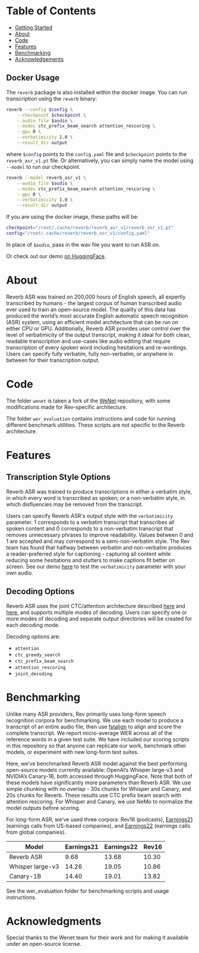 # Table of Contents
- [Getting Started](#getting-started)
- [About](#about)
- [Code](#code)
- [Features](#features)
- [Benchmarking](#benchmarking)
- [Acknowledgements](#acknowledgements)

## Docker Usage <a name="docker-usage"></a>
The `reverb` package is also installed within the docker image. You can run transcription using the `reverb` binary:
```bash
reverb --config $config \
    --checkpoint $checkpoint \
    --audio_file $audio \
    --modes ctc_prefix_beam_search attention_rescoring \
    --gpu 0 \
    --verbatimicity 1.0 \
    --result_dir output
```
where `$config` points to the `config.yaml` file and `$checkpoint` points to the `reverb_asr_v1.pt` file. Or alternatively, you can simply name the model using `--model` to run our checkpoint.
```bash
reverb --model reverb_asr_v1 \
    --audio_file $audio \
    --modes ctc_prefix_beam_search attention_rescoring \
    --gpu 0 \
    --verbatimicity 1.0 \
    --result_dir output
```

If you are using the docker image, these paths will be:
```bash
checkpoint="/root/.cache/reverb/reverb_asr_v1/reverb_asr_v1.pt"
config="/root/.cache/reverb/reverb_asr_v1/config.yaml"
```

In place of `$audio`, pass in the wav file you want to run ASR on.

Or check out our demo [on HuggingFace](https://huggingface.co/spaces/Revai/reverb-asr-demo).

# About <a name="about"></a>
Reverb ASR was trained on 200,000 hours of English speech, all expertly transcribed by humans - the largest corpus of human transcribed audio ever used to train an open-source model. The quality of this data has produced the world’s most accurate English automatic speech recognition (ASR) system, using an efficient model architecture that can be run on either CPU or GPU. Additionally, Reverb ASR provides user control over the level of verbatimicity of the output transcript, making it ideal for both clean, readable transcription and use-cases like audio editing that require transcription of every spoken word including hesitations and re-wordings. Users can specify fully verbatim, fully non-verbatim, or anywhere in between for their transcription output.

# Code <a name="code"></a>
The folder `wenet` is taken a fork of the [WeNet](https://github.com/wenet-e2e/wenet) repository, with some modifications made for Rev-specific architecture.

The folder `wer_evaluation` contains instructions and code for running different benchmark utilities. These scripts are not specific to the Reverb architecture.

# Features <a name="features"></a>

## Transcription Style Options <a name="transcription-options"></a>
Reverb ASR was trained to produce transcriptions in either a verbatim style, in which every word is transcribed as spoken; or a non-verbatim style, in which disfluencies may be removed from the transcript.

Users can specify Reverb ASR's output style with the `verbatimicity` parameter. 1 corresponds to a verbatim transcript that transcribes all spoken content and 0 corresponds to a non-verbatim transcript that removes unnecessary phrases to improve readability. Values between 0 and 1 are accepted and may correspond to a semi-non-verbatim style. The Rev team has found that halfway between verbatim and non-verbatim produces a reader-preferred style for captioning - capturing all content while reducing some hesitations and stutters to make captions fit better on screen. See our demo [here](https://huggingface.co/spaces/Revai/reverb-asr-demo) to test the `verbatimicity` parameter with your own audio.

## Decoding Options <a name="decoding-options"></a>

Reverb ASR uses the joint CTC/attention architecture described [here](https://arxiv.org/pdf/2102.01547) and [here](https://www.rev.com/blog/speech-to-text-technology/what-makes-revs-v2-best-in-class), and supports multiple modes of decoding. Users can specify one or more modes of decoding and separate output directories will be created for each decoding mode.

Decoding options are:
- `attention`
- `ctc_greedy_search`
- `ctc_prefix_beam_search`
- `attention_rescoring`
- `joint_decoding`

# Benchmarking <a name="benchmarking"></a>

Unlike many ASR providers, Rev primarily uses long-form speech recognition corpora for benchmarking. We use each model to produce a transcript of an entire audio file, then use [fstalign](https://github.com/revdotcom/fstalign) to align and score the complete transcript. We report micro-average WER across all of the reference words in a given test suite. We have included our scoring scripts in this repository so that anyone can replicate our work, benchmark other models, or experiment with new long-form test suites.

Here, we’ve benchmarked Reverb ASR model against the best performing open-source models currently available: OpenAI’s Whisper large-v3 and NVIDIA’s Canary-1B, both accessed through HuggingFace. Note that both of these models have significantly more parameters than Reverb ASR. We use simple chunking with no overlap - 30s chunks for Whisper and Canary, and 20s chunks for Reverb. These results use CTC prefix beam search with attention rescoring. For Whisper and Canary, we use NeMo to normalize the model outputs before scoring.

For long-form ASR, we’ve used three corpora: Rev16 (podcasts), [Earnings21](https://github.com/revdotcom/speech-datasets/tree/main/earnings21) (earnings calls from US-based companies), and [Earnings22](https://github.com/revdotcom/speech-datasets/tree/main/earnings22) (earnings calls from global companies).

| Model            | Earnings21 | Earnings22 | Rev16 |
|------------------|------------|------------|-------|
| Reverb ASR   |       9.68 |      13.68 | 10.30 |
| Whisper large-v3 |      14.26 |      19.05 | 10.86 |
| Canary-1B        |      14.40 |      19.01 | 13.82 |

See the wer_evaluation folder for benchmarking scripts and usage instructions.

# Acknowledgments <a name="acknowledgements"></a>
Special thanks to the Wenet team for their work and for making it available under an open-source license.
